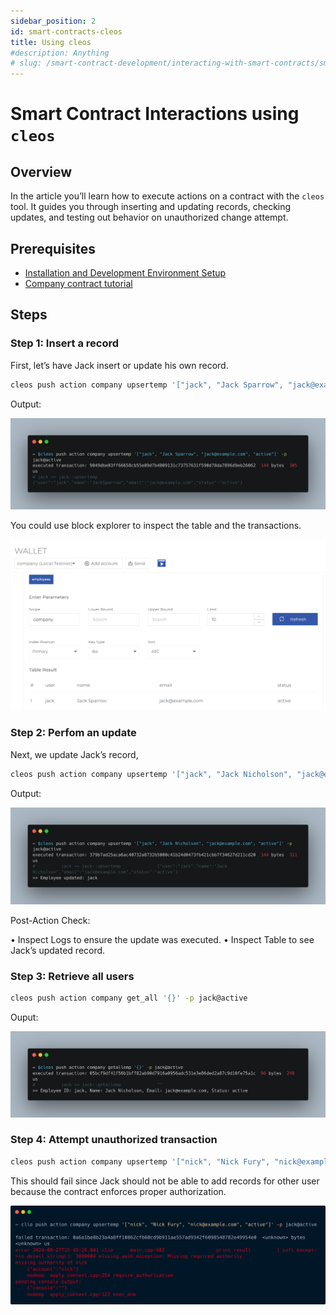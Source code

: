 ```yaml
---
sidebar_position: 2
id: smart-contracts-cleos
title: Using cleos
#description: Anything
# slug: /smart-contract-development/interacting-with-smart-contracts/smart-contracts-cleos
---
```


# Smart Contract Interactions using `cleos`

## Overview

In the article you’ll learn how to execute actions on a contract with the `cleos` tool. It guides you through inserting and updating records, checking updates, and testing out behavior on unauthorized change attempt.

## Prerequisites

- [Installation and Development Environment Setup](../../getting-started/getting-started-intro.md)
- [Company contract tutorial](../company-contract.md)


## Steps 

### Step 1: Insert a record

First, let’s have Jack insert or update his own record.

```bash
cleos push action company upsertemp '["jack", "Jack Sparrow", "jack@example.com", "active"]' -p jack@active
```

Output: 

![create-record](/img/create-record.png) 


You could use block explorer to inspect the table and the transactions.

![be-table-check](/img/be-table-check.png) 

### Step 2: Perfom an update

Next, we update Jack’s record, 

```bash
cleos push action company upsertemp '["jack", "Jack Nicholson", "jack@example.com", "active"]' -p jack@active
```

Output:

![update-record](/img/update-record.png) 


Post-Action Check:

 • Inspect Logs to ensure the update was executed.
 • Inspect Table to see Jack’s updated record.

### Step 3: Retrieve all users

```bash
cleos push action company get_all '{}' -p jack@active
```


Ouput: 

![retrieve-records](/img/retrieve-records.png) 

### Step 4: Attempt unauthorized transaction

```bash
cleos push action company upsertemp '["nick", "Nick Fury", "nick@example.com", "active"]' -p jack@active
```

This should fail since Jack should not be able to add records for other user because the contract enforces proper authorization.


![unauthorized](/img/unauthorized.png) 


